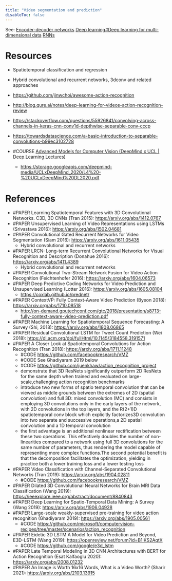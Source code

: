 ```yaml
---
title: "Video segmentation and prediction"
disableToc: false 
---
```


See: 
[Encoder-decoder networks](Encoder-decoder%20networks.md)
[Deep learning#Deep learning for multi-dimensional data](Deep%20learning.md#Deep%20learning%20for%20multi-dimensional%20data)
[RNNs](RNNs.md)

# Resources
- Spatiotemporal classification and regression
- Hybrid convolutional and recurrent networks, 3dconv and related approaches
- https://github.com/jinwchoi/awesome-action-recognition
- http://blog.qure.ai/notes/deep-learning-for-videos-action-recognition-review
- https://stackoverflow.com/questions/55926841/convolving-across-channels-in-keras-cnn-conv1d-depthwise-separable-conv-cccp
- https://towardsdatascience.com/a-basic-introduction-to-separable-convolutions-b99ec3102728

- #COURSE [Advanced Models for Computer Vision (DeepMind x UCL | Deep Learning Lectures)](https://www.youtube.com/watch?v=_aUq7lmMfxo&list=PLqYmG7hTraZCDxZ44o4p3N5Anz3lLRVZF&index=4)
	- https://storage.googleapis.com/deepmind-media/UCLxDeepMind_2020/L4%20-%20UCLxDeepMind%20DL2020.pdf


# References
- #PAPER Learning Spatiotemporal Features with 3D Convolutional Networks. C3D, 3D CNNs (Tran 2015): https://arxiv.org/abs/1412.0767
- #PAPER Unsupervised Learning of Video Representations using LSTMs (Srivastava 2016): https://arxiv.org/abs/1502.04681
- #PAPER Convolutional Gated Recurrent Networks for Video Segmentation (Siam 2016): https://arxiv.org/abs/1611.05435
	- Hybrid convolutional and recurrent networks
- #PAPER LRCN: Long-term Recurrent Convolutional Networks for Visual Recognition and Description (Donahue 2016): https://arxiv.org/abs/1411.4389
	- Hybrid convolutional and recurrent networks
- #PAPER Convolutional Two-Stream Network Fusion for Video Action Recognition (Feichtenhofer 2016): https://arxiv.org/abs/1604.06573
- #PAPER Deep Predictive Coding Networks for Video Prediction and Unsupervised Learning (Lotter 2016): https://arxiv.org/abs/1605.08104
	- https://coxlab.github.io/prednet/
- #PAPER ContextVP: Fully Context-Aware Video Prediction (Byeon 2018): https://arxiv.org/abs/1710.08518
	- http://on-demand.gputechconf.com/gtc/2018/presentation/s8713-fully-context-aware-video-prediction.pdf 
- #PAPER Machine Learning for Spatiotemporal Sequence Forecasting: A Survey (Shi, 2018): https://arxiv.org/abs/1808.06865
- #PAPER Residual Convolutional LSTM for Tweet Count Prediction (Wei 2018): https://dl.acm.org/doi/fullHtml/10.1145/3184558.3191571
- #PAPER A Closer Look at Spatiotemporal Convolutions for Action Recognition (Tran 2018): https://arxiv.org/abs/1711.11248
	- #CODE https://github.com/facebookresearch/VMZ
	- #CODE See Ghadiyaram 2019 below
	- #CODE https://github.com/juenkhaw/action_recognition_project
	- demonstrate that 3D ResNets significantly outperform 2D ResNets for the same depth when trained and evaluated on large-scale,challenging action recognition benchmarks
	- introduce two new forms of spatio temporal convolution that can be viewed as middle grounds between the extremes of 2D (spatial convolution) and full 3D: mixed convolution (MC) and consists in employing 3D convolutions only in the early layers of the network, with 2D convolutions in the top layers, and the R(2+1)D spatiotemporal conv block which explicitly factorizes3D convolution into two separate and successive operations,a 2D spatial convolution and a 1D temporal convolution
	- the first advantage is an additional nonlinear rectification between these two operations. This effectively doubles the number of non-linearities compared to a network using full 3D convolutions for the same number of parameters, thus rendering the model capable of representing more complex functions.The second potential benefit is that the decomposition facilitates the optimization, yielding in practice both a lower training loss and a lower testing loss
- #PAPER Video Classification with Channel-Separated Convolutional Networks (Tran 2019): https://arxiv.org/abs/1904.02811
	- #CODE https://github.com/facebookresearch/VMZ
- #PAPER Dilated 3D Convolutional Neural Networks for Brain MRI Data Classification (Wang 2019): https://ieeexplore.ieee.org/abstract/document/8840843
- #PAPER Deep Learning for Spatio-Temporal Data Mining: A Survey (Wang 2019): https://arxiv.org/abs/1906.04928
- #PAPER Large-scale weakly-supervised pre-training for video action recognition (Ghadiyaram 2019): https://arxiv.org/abs/1905.00561
	- #CODE https://github.com/microsoft/computervision-recipes/tree/master/scenarios/action_recognition
- #PAPER Eidetic 3D LSTM A Model for Video Prediction and Beyond, E3D-LSTM (Wang 2019): https://openreview.net/forum?id=B1lKS2AqtX
	- #CODE https://github.com/google/e3d_lstm
- #PAPER Late Temporal Modeling in 3D CNN Architectures with BERT for Action Recognition (Esat Kalfaoglu 2020): https://arxiv.org/abs/2008.01232
- #PAPER An Image is Worth 16x16 Words, What is a Video Worth? (Sharir 2021): https://arxiv.org/abs/2103.13915